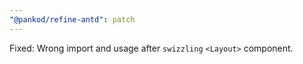 ```yaml
---
"@pankod/refine-antd": patch
---
```


Fixed: Wrong import and usage after `swizzling` `<Layout>` component.
